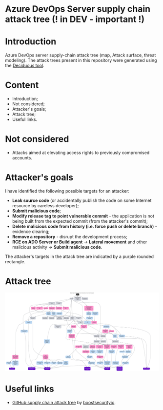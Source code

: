 # Azure DevOps Server supply chain attack tree (! in DEV - important !)

# Introduction

Azure DevOps server supply-chain attack tree (map, Attack surface, threat modeling). The attack trees present in this repository were generated using the [Deciduous tool](https://www.deciduous.app).

# Content

- Introduction;
- Not considered;
- Attacker's goals;
- Attack tree;
- Useful links.

# Not considered

- Attacks aimed at elevating access rights to previously compromised accounts.

# Attacker's goals

I have identified the following possible targets for an attacker:
- **Leak source code** (or accidentally publish the code on some Internet resource by careless developer);
- **Submit malicious code**;
- **Modify release tag to point vulnerable commit** - the application is not being built from the expected commit (from the attacker's commit);
- **Delete malicious code from history (i.e. force push or delete branch)** - evidence clearing;
- **Remove a repository** - disrupt the development process;
- **RCE on ADO Server or Build agent** -> **Lateral movement** and other malicious activity -> **Submit malicious code**.

The attacker's targets in the attack tree are indicated by a purple rounded rectangle.

# Attack tree

![Azure DevOps Server supply chain attack tree](https://raw.githubusercontent.com/sergiomarotco/Azure-DevOps-server-supply-chain-attack-tree/2e2b93e7a88962b2586e5de390d448e242015e1f/assets/Source_Control_Management.svg)

# Useful links
- [GitHub supply chain attack tree](https://github.com/boostsecurityio/supply-chain-research) by [boostsecurityio](https://github.com/boostsecurityio).
